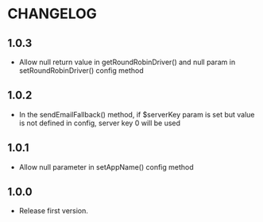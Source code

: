 # CHANGELOG

## 1.0.3

- Allow null return value in getRoundRobinDriver() and null param in setRoundRobinDriver() config method

## 1.0.2

- In the sendEmailFallback() method, if $serverKey param is set but value is
not defined in config, server key 0 will be used

## 1.0.1

- Allow null parameter in setAppName() config method

## 1.0.0

- Release first version.